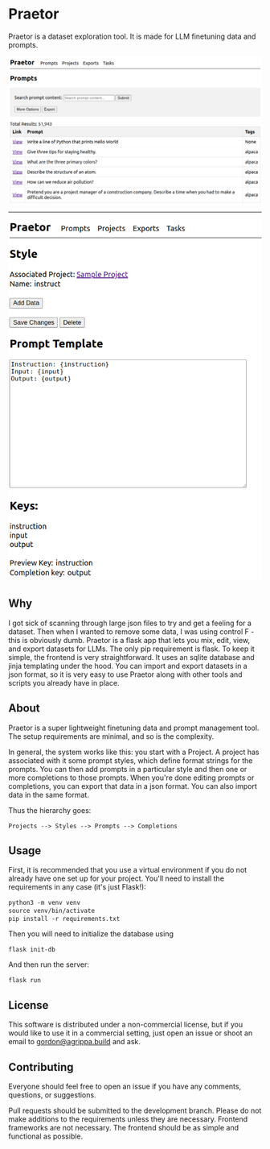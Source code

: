 # Praetor

Praetor is a dataset exploration tool. It is made for LLM finetuning data and prompts.

![The Praetor prompt search screen](screenshots/praetor-prompts-screen.png)

---

![The Praetor style viewer](screenshots/praetor-style-screen.png)

## Why

I got sick of scanning through large json files to try and get a feeling for a dataset. Then when I wanted to remove some data, I was using control F - this is obviously dumb. Praetor is a flask app that lets you mix, edit, view, and export datasets for LLMs. The only pip requirement is flask. To keep it simple, the frontend is very straightforward. It uses an sqlite database and jinja templating under the hood. You can import and export datasets in a json format, so it is very easy to use Praetor along with other tools and scripts you already have in place.

## About

Praetor is a super lightweight finetuning data and prompt management tool. The setup requirements are minimal, and so is the complexity.

In general, the system works like this: you start with a Project. A project has associated with it some prompt styles, which define format strings for the prompts. You can then add prompts in a particular style and then one or more completions to those prompts. When you're done editing prompts or completions, you can export that data in a json format. You can also import data in the same format.

Thus the hierarchy goes:

```
Projects --> Styles --> Prompts --> Completions
```

## Usage

First, it is recommended that you use a virtual environment if you do not already have one set up for your project. You'll need to install the requirements in any case (it's just Flask!):

```
python3 -m venv venv
source venv/bin/activate
pip install -r requirements.txt
```

Then you will need to initialize the database using

```
flask init-db
```

And then run the server:

```
flask run
```

## License

This software is distributed under a non-commercial license, but if you would like to use it in a commercial setting, just open an issue or shoot an email to gordon@agrippa.build and ask.

## Contributing

Everyone should feel free to open an issue if you have any comments, questions, or suggestions.

Pull requests should be submitted to the development branch. Please do not make additions to the requirements unless they are necessary. Frontend frameworks are not necessary. The frontend should be as simple and functional as possible.
